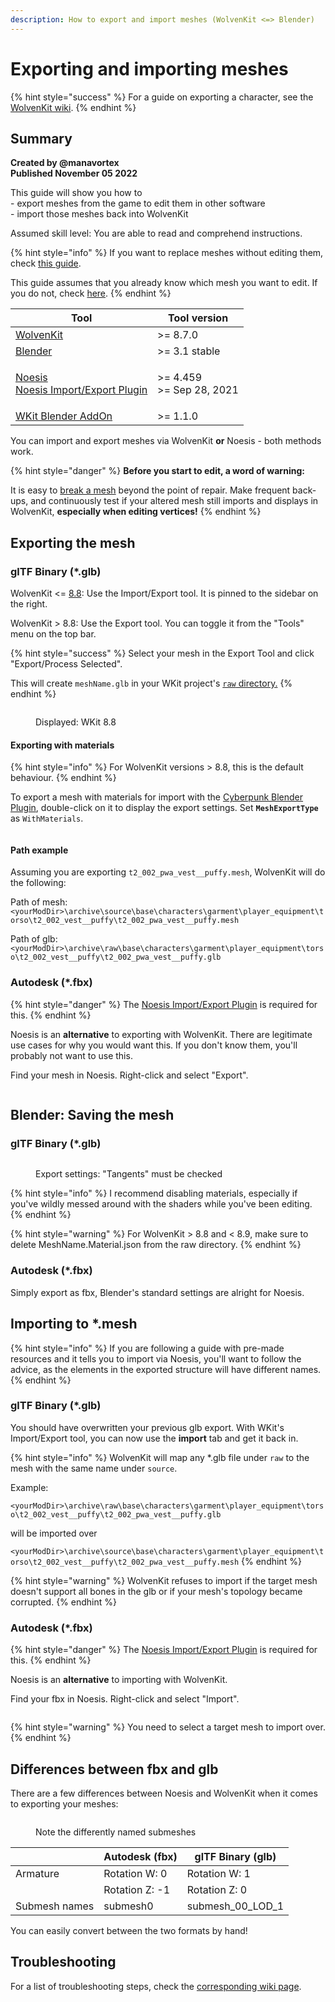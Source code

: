 ```yaml
---
description: How to export and import meshes (WolvenKit <=> Blender)
---
```


# Exporting and importing meshes

{% hint style="success" %}
For a guide on exporting a character, see the [WolvenKit wiki](https://wiki.redmodding.org/wolvenkit/guides/modding-community/exporting-to-blender).
{% endhint %}

## Summary <a href="#summary" id="summary"></a>

**Created by @manavortex**\
**Published November 05 2022**

This guide will show you how to\
\- export meshes from the game to edit them in other software\
\- import those meshes back into WolvenKit

Assumed skill level: You are able to read and comprehend instructions.

{% hint style="info" %}
If you want to replace meshes without editing them, check [this guide](../../modding-guides/items/editing-existing-items/replace-a-player-item-with-an-npc-item.md).

This guide assumes that you already know which mesh you want to edit. If you do not, check [here](../references-lists-and-overviews/equipment/spawn-codes-baseids-hashes.md#from-a-baseid-to-an-items-materials).
{% endhint %}

| Tool                                                                                                                                                                                                                       | Tool version                       |
| -------------------------------------------------------------------------------------------------------------------------------------------------------------------------------------------------------------------------- | ---------------------------------- |
| [WolvenKit](https://github.com/WolvenKit/Wolvenkit/releases)                                                                                                                                                               | >= 8.7.0                           |
| [Blender](https://www.blender.org/download/)                                                                                                                                                                               | >= 3.1 stable                      |
| <p><a href="https://richwhitehouse.com/index.php?content=inc_projects.php">Noesis</a><br><a href="https://github.com/alphazolam/fmt_CP77mesh?msclkid=384152bfaa5611ecbad0234dbe6a5c45">Noesis Import/Export Plugin</a></p> | <p>>= 4.459<br>>= Sep 28, 2021</p> |
| [WKit Blender AddOn](https://github.com/WolvenKit/Cyberpunk-Blender-add-on)[ ](https://github.com/WolvenKit/Cyberpunk-Blender-add-on)                                                                                      | >= 1.1.0                           |

You can import and export meshes via WolvenKit **or** Noesis - both methods work.&#x20;

{% hint style="danger" %}
**Before you start to edit, a word of warning:**

It is easy to [break a mesh](exporting-and-importing-meshes.md#troubleshooting-i-cant-import-my-mesh) beyond the point of repair. Make frequent back-ups, and continuously test if your altered mesh still imports and displays in WolvenKit, **especially when editing vertices!**
{% endhint %}

## Exporting the mesh

### glTF Binary (\*.glb)

WolvenKit <= [8.8](https://github.com/WolvenKit/WolvenKit/releases/tag/8.8.0): Use the Import/Export tool. It is pinned to the sidebar on the right.

WolvenKit > 8.8: Use the Export tool. You can toggle it from the "Tools" menu on the top bar.

{% hint style="success" %}
Select your mesh in the Export Tool and click "Export/Process Selected".&#x20;

This will create `meshName.glb` in your WKit project's [`raw` directory.](exporting-and-importing-meshes.md#path-example)
{% endhint %}

<figure><img src="../../.gitbook/assets/image (6) (2).png" alt=""><figcaption><p>Displayed: WKit 8.8</p></figcaption></figure>

#### Exporting with materials

{% hint style="info" %}
For WolvenKit versions > 8.8, this is the default behaviour.
{% endhint %}

To export a mesh with materials for import with the [Cyberpunk Blender Plugin](https://github.com/WolvenKit/Cyberpunk-Blender-add-on), double-click on it to display the export settings. Set **`MeshExportType`** as `WithMaterials`.

<figure><img src="../../.gitbook/assets/image (23) (1).png" alt=""><figcaption></figcaption></figure>

#### Path example&#x20;

Assuming you are exporting `t2_002_pwa_vest__puffy.mesh`, WolvenKit will do the following:

Path of mesh: `<yourModDir>\archive\source\base\characters\garment\player_equipment\torso\t2_002_vest__puffy\t2_002_pwa_vest__puffy.mesh`

Path of glb: `<yourModDir>\archive\raw\base\characters\garment\player_equipment\torso\t2_002_vest__puffy\t2_002_pwa_vest__puffy.glb`

### Autodesk (\*.fbx)

{% hint style="danger" %}
The [Noesis Import/Export Plugin](https://github.com/alphazolam/fmt\_CP77mesh?msclkid=384152bfaa5611ecbad0234dbe6a5c45) is required for this.
{% endhint %}

Noesis is an **alternative** to exporting with WolvenKit. There are legitimate use cases for why you would want this. If you don't know them, you'll probably not want to use this.

Find your mesh in Noesis. Right-click and select "Export".

<figure><img src="../../.gitbook/assets/noesis_mesh_export.png" alt=""><figcaption></figcaption></figure>

## Blender: Saving the mesh

### glTF Binary  (\*.glb)

<figure><img src="https://i.imgur.com/eauWYiF.png" alt=""><figcaption><p>Export settings: "Tangents" must be checked</p></figcaption></figure>

{% hint style="info" %}
I recommend disabling materials, especially if you've wildly messed around with the shaders while you've been editing.
{% endhint %}

{% hint style="warning" %}
For WolvenKit > 8.8 and < 8.9, make sure to delete MeshName.Material.json from the raw directory.
{% endhint %}

### Autodesk (\*.fbx)

Simply export as fbx, Blender's standard settings are alright for Noesis.

## Importing to \*.mesh

{% hint style="info" %}
If you are following a guide with pre-made resources and it tells you to import via Noesis, you'll want to follow the advice, as the elements in the exported structure will have different names.
{% endhint %}

### glTF Binary (\*.glb)

You should have overwritten your previous glb export. With WKit's Import/Export tool, you can now use the **import** tab and get it back in.

{% hint style="info" %}
WolvenKit will map any \*.glb file under `raw` to the mesh with the same name under `source`.

Example:

`<yourModDir>\archive\raw\base\characters\garment\player_equipment\torso\t2_002_vest__puffy\t2_002_pwa_vest__puffy.glb`&#x20;

will be imported over

`<yourModDir>\archive\source\base\characters\garment\player_equipment\torso\t2_002_vest__puffy\t2_002_pwa_vest__puffy.mesh`
{% endhint %}

{% hint style="warning" %}
WolvenKit refuses to import if the target mesh doesn't support all bones in the glb or if your mesh's topology became corrupted.
{% endhint %}

### Autodesk (\*.fbx)

{% hint style="danger" %}
The [Noesis Import/Export Plugin](https://github.com/alphazolam/fmt\_CP77mesh?msclkid=384152bfaa5611ecbad0234dbe6a5c45) is required for this.
{% endhint %}

Noesis is an **alternative** to importing with WolvenKit.

Find your fbx in Noesis. Right-click and select "Import".

<figure><img src="../../.gitbook/assets/noesis_mesh_import.png" alt=""><figcaption></figcaption></figure>

{% hint style="warning" %}
You need to select a target mesh to import over.
{% endhint %}

## Differences between fbx and glb

There are a few differences between Noesis and WolvenKit when it comes to exporting your meshes:

<figure><img src="../../.gitbook/assets/import_noesis_glb_armature_differences.png" alt=""><figcaption><p>Note the differently named submeshes</p></figcaption></figure>

|               | Autodesk (fbx) | glTF Binary (glb)   |
| ------------- | -------------- | ------------------- |
| Armature      | Rotation W: 0  | Rotation W: 1       |
|               | Rotation Z: -1 | Rotation Z: 0       |
| Submesh names | submesh0       | submesh\_00\_LOD\_1 |

You can easily convert between the two formats by hand!

## Troubleshooting

For a list of troubleshooting steps, check the [corresponding wiki page](troubleshooting-your-mesh-edits.md).
